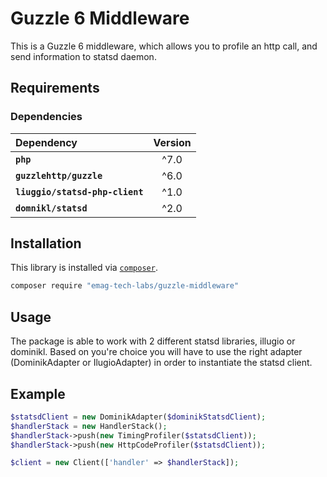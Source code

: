 # Guzzle 6 Middleware
This is a Guzzle 6 middleware, which allows you to profile an http call, and send information to statsd daemon.
## Requirements

### Dependencies

| Dependency | Version 
|:--- |:---:|
| **`php`** | ^7.0 |
| **`guzzlehttp/guzzle`** | ^6.0 | 
| **`liuggio/statsd-php-client`** | ^1.0 | 
| **`domnikl/statsd`** | ^2.0 |

## Installation

This library is installed via [`composer`](http://getcomposer.org).

```bash
composer require "emag-tech-labs/guzzle-middleware"
```

## Usage
The package is able to work with 2 different statsd libraries, illugio or dominikl. Based on you're choice you will have to use the right adapter (DominikAdapter or IlugioAdapter) in order to instantiate the statsd client.  

## Example


```php
$statsdClient = new DominikAdapter($dominikStatsdClient);
$handlerStack = new HandlerStack();
$handlerStack->push(new TimingProfiler($statsdClient));
$handlerStack->push(new HttpCodeProfiler($statsdClient));

$client = new Client(['handler' => $handlerStack]);
```

 
